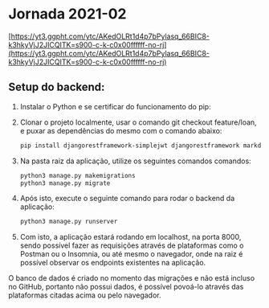 # Jornada 2021-02

[https://yt3.ggpht.com/ytc/AKedOLRt1d4p7bPylasq_66BIC8-k3hkyVjJ2JICQITK=s900-c-k-c0x00ffffff-no-rj](https://yt3.ggpht.com/ytc/AKedOLRt1d4p7bPylasq_66BIC8-k3hkyVjJ2JICQITK=s900-c-k-c0x00ffffff-no-rj)

## Setup do backend:

1. Instalar o Python e se certificar do funcionamento do pip:
2. Clonar o projeto localmente, usar o comando git checkout feature/loan, e puxar as dependências do mesmo com o comando abaixo: 
    
    ```bash
    pip install djangorestframework-simplejwt djangorestframework markdown django-filter
    ```
    
3. Na pasta raiz da aplicação, utilize os seguintes comandos comandos:
    
    ```bash
    python3 manage.py makemigrations
    python3 manage.py migrate
    ```
    
4. Após isto, execute o seguinte comando para rodar o backend da aplicação:
    
    ```bash
    python3 manage.py runserver
    ```
    
5. Com isto, a aplicação estará rodando em localhost, na porta 8000, sendo possível fazer as requisições através de plataformas como o Postman ou o Insomnia, ou até mesmo o navegador, onde na raiz é possível observar os endpoints existentes na aplicação.

O banco de dados é criado no momento das migrações e não está incluso no GitHub, portanto não possui dados, é possível povoá-lo através das plataformas citadas acima ou pelo navegador.